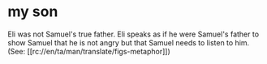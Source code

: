 # my son

Eli was not Samuel's true father. Eli speaks as if he were Samuel's father to show Samuel that he is not angry but that Samuel needs to listen to him. (See: [[rc://en/ta/man/translate/figs-metaphor]])